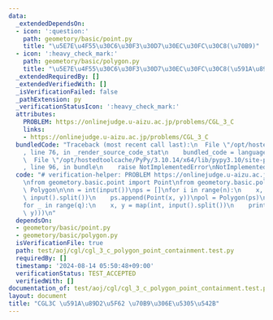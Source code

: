 ```yaml
---
data:
  _extendedDependsOn:
  - icon: ':question:'
    path: geometory/basic/point.py
    title: "\u5E7E\u4F55\u30C6\u30F3\u30D7\u30EC\u30FC\u30C8(\u70B9)"
  - icon: ':heavy_check_mark:'
    path: geometory/basic/polygon.py
    title: "\u5E7E\u4F55\u30C6\u30F3\u30D7\u30EC\u30FC\u30C8(\u591A\u89D2\u5F62)"
  _extendedRequiredBy: []
  _extendedVerifiedWith: []
  _isVerificationFailed: false
  _pathExtension: py
  _verificationStatusIcon: ':heavy_check_mark:'
  attributes:
    PROBLEM: https://onlinejudge.u-aizu.ac.jp/problems/CGL_3_C
    links:
    - https://onlinejudge.u-aizu.ac.jp/problems/CGL_3_C
  bundledCode: "Traceback (most recent call last):\n  File \"/opt/hostedtoolcache/PyPy/3.10.14/x64/lib/pypy3.10/site-packages/onlinejudge_verify/documentation/build.py\"\
    , line 76, in _render_source_code_stat\n    bundled_code = language.bundle(\n\
    \  File \"/opt/hostedtoolcache/PyPy/3.10.14/x64/lib/pypy3.10/site-packages/onlinejudge_verify/languages/python.py\"\
    , line 96, in bundle\n    raise NotImplementedError\nNotImplementedError\n"
  code: "# verification-helper: PROBLEM https://onlinejudge.u-aizu.ac.jp/problems/CGL_3_C\n\
    \nfrom geometory.basic.point import Point\nfrom geometory.basic.polygon import\
    \ Polygon\n\nn = int(input())\nps = []\nfor i in range(n):\n    x, y = map(float,\
    \ input().split())\n    ps.append(Point(x, y))\npol = Polygon(ps)\nq = int(input())\n\
    for _ in range(q):\n    x, y = map(int, input().split())\n    print(pol.contains(Point(x,\
    \ y)))\n"
  dependsOn:
  - geometory/basic/point.py
  - geometory/basic/polygon.py
  isVerificationFile: true
  path: test/aoj/cgl/cgl_3_c_polygon_point_containment.test.py
  requiredBy: []
  timestamp: '2024-08-14 05:50:48+09:00'
  verificationStatus: TEST_ACCEPTED
  verifiedWith: []
documentation_of: test/aoj/cgl/cgl_3_c_polygon_point_containment.test.py
layout: document
title: "CGL3C \u591A\u89D2\u5F62 \u70B9\u306E\u5305\u542B"
---
```


